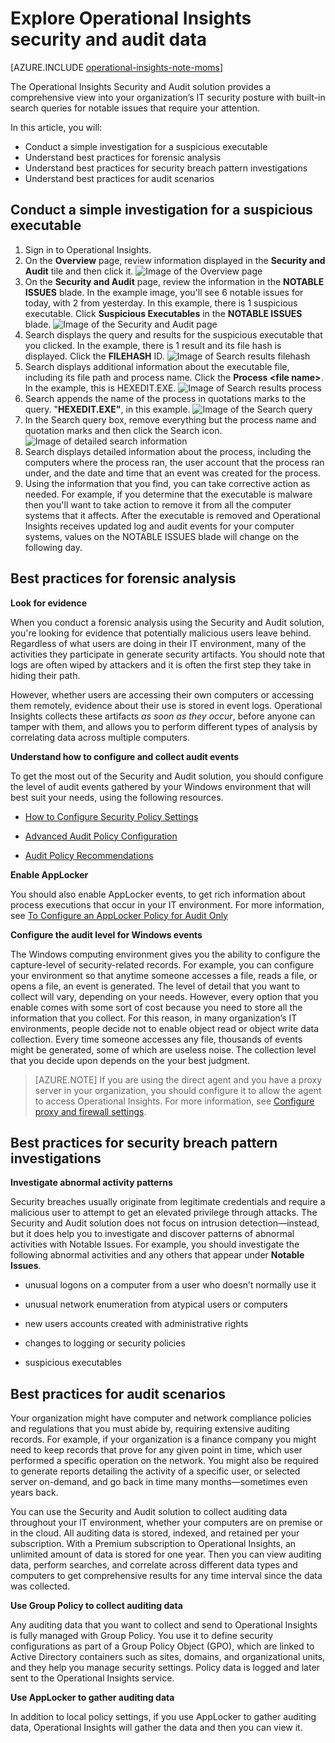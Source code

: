 <properties
   pageTitle="Explore Operational Insights security and audit data"
   description="Learn about how you can use the Security and Audit solution to get a comprehensive view into your organization’s IT security posture with built-in search queries for notable issues that require your attention"
   services="operational-insights"
   documentationCenter=""
   authors="bandersmsft"
   manager="jwhit"
   editor="tysonn" />
<tags
   ms.service="operational-insights"
   ms.devlang="na"
   ms.topic="article"
   ms.tgt_pltfrm="na"
   ms.workload="na"
   ms.date="07/02/2015"
   ms.author="banders" />

# Explore Operational Insights security and audit data

[AZURE.INCLUDE [operational-insights-note-moms](../../includes/operational-insights-note-moms.md)]

The Operational Insights Security and Audit solution provides a comprehensive view into your organization’s IT security posture with built-in search queries for notable issues that require your attention.

In this article, you will:

- Conduct a simple investigation for a suspicious executable
- Understand best practices for forensic analysis
- Understand best practices for security breach pattern investigations
- Understand best practices for audit scenarios

## Conduct a simple investigation for a suspicious executable

1. Sign in to Operational Insights.
2. On the **Overview** page, review information displayed in the **Security and Audit** tile and then click it.
 ![Image of the Overview page](./media/operational-insights-security-audit/sec-audit-dash02.png)
3. On the **Security and Audit** page, review the information in the **NOTABLE ISSUES** blade. In the example image, you'll see 6 notable issues for today, with 2 from yesterday. In this example, there is 1 suspicious executable. Click **Suspicious Executables** in the **NOTABLE ISSUES** blade.
 ![Image of the Security and Audit page](./media/operational-insights-security-audit/sec-audit-dash03.png)
4. Search displays the query and results for the suspicious executable that you clicked. In the example, there is 1 result and its file hash is displayed. Click the **FILEHASH** ID.
 ![Image of Search results filehash](./media/operational-insights-security-audit/sec-audit-search01.png)
5. Search displays additional information about the executable file, including its file path and process name. Click the **Process &lt;file name&gt;**. In the example, this is HEXEDIT.EXE.
![Image of Search results process](./media/operational-insights-security-audit/sec-audit-search02.png)
6. Search appends the name of the process in quotations marks to the query. "**HEXEDIT.EXE"**, in this example.
 ![Image of the Search query](./media/operational-insights-security-audit/sec-audit-search03.png)
7. In the Search query box, remove everything but the process name and quotation marks and then click the Search icon.
 ![Image of detailed search information](./media/operational-insights-security-audit/sec-audit-search04.png)
8. Search displays detailed information about the process, including the computers where the process ran, the user account that the process ran under, and the date and time that an event was created for the process.
9. Using the information that you find, you can take corrective action as needed. For example, if you determine that the executable is malware then you'll want to take action to remove it from all the computer systems that it affects. After the executable is removed and Operational Insights receives updated log and audit events for your computer systems, values on the NOTABLE ISSUES blade will change on the following day.

## Best practices for forensic analysis

**Look for evidence**

When you conduct a forensic analysis using the Security and Audit solution, you're looking for evidence that potentially malicious users leave behind. Regardless of what users are doing in their IT environment, many of the activities they participate in generate security artifacts. You should note that logs are often wiped by attackers and it is often the first step they take in hiding their path.

However, whether users are accessing their own computers or accessing them remotely, evidence about their use is stored in event logs. Operational Insights collects these artifacts *as soon as they occur*, before anyone can tamper with them, and allows you to perform different types of analysis by correlating data across multiple computers.

**Understand how to configure and collect audit events**

To get the most out of the Security and Audit solution, you should configure the level of audit events gathered by your Windows environment that will best suit your needs, using the following resources.

- [How to Configure Security Policy Settings](https://technet.microsoft.com/library/dn135243(v=ws.10).aspx)

- [Advanced Audit Policy Configuration](https://technet.microsoft.com/library/jj852202(v=ws.10).aspx)

- [Audit Policy Recommendations](https://technet.microsoft.com/library/dn487457.aspx)

**Enable AppLocker**

You should also enable AppLocker events, to get rich information about process executions that occur in your IT environment. For more information, see [To Configure an AppLocker Policy for Audit Only](https://technet.microsoft.com/library/hh994622.aspx)

**Configure the audit level for Windows events**

The Windows computing environment gives you the ability to configure the capture-level of security-related records. For example, you can configure your environment so that anytime someone accesses a file, reads a file, or opens a file, an event is generated. The level of detail that you want to collect will vary, depending on your needs. However, every option that you enable comes with some sort of cost because you need to store all the information that you collect. For this reason, in many organization’s IT environments, people decide not to enable object read or object write data collection. Every time someone accesses any file, thousands of events might be generated, some of which are useless noise. The collection level that you decide upon depends on the your best judgment.

>[AZURE.NOTE] If you are using the direct agent and you have a proxy server in your organization, you should configure it to allow the agent to access Operational Insights. For more information, see [Configure proxy and firewall settings](operational-insights-proxy-firewall.md).

## Best practices for security breach pattern investigations

**Investigate abnormal activity patterns**

Security breaches usually originate from legitimate credentials and require a malicious user to attempt to get an elevated privilege through attacks. The Security and Audit solution does not focus on intrusion detection—instead, but it does help you to investigate and discover patterns of abnormal activities with Notable Issues. For example, you should investigate the following abnormal activities and any others that appear under **Notable Issues**.

- unusual logons on a computer from a user who doesn’t normally use it

- unusual network enumeration from atypical users or computers

- new users accounts created with administrative rights

- changes to logging or security policies

- suspicious executables

## Best practices for audit scenarios

Your organization might have computer and network compliance policies and regulations that you must abide by, requiring extensive auditing records. For example, if your organization is a finance company you might need to keep records that prove for any given point in time, which user performed a specific operation on the network. You might also be required to generate reports detailing the activity of a specific user, or selected server on-demand, and go back in time many months—sometimes even years back.

You can use the Security and Audit solution to collect auditing data throughout your IT environment, whether your computers are on premise or in the cloud. All auditing data is stored, indexed, and retained per your subscription. With a Premium subscription to Operational Insights, an unlimited amount of data is stored for one year. Then you can view auditing data, perform searches, and correlate across different data types and computers to get comprehensive results for any time interval since the data was collected.

**Use Group Policy to collect auditing data**

Any auditing data that you want to collect and send to Operational Insights is fully managed with Group Policy. You use it to define security configurations as part of a Group Policy Object (GPO), which are linked to Active Directory containers such as sites, domains, and organizational units, and they help you manage security settings. Policy data is logged and later sent to the Operational Insights service.

**Use AppLocker to gather auditing data**

In addition to local policy settings, if you use AppLocker to gather auditing data, Operational Insights will gather the data and then you can view it.
